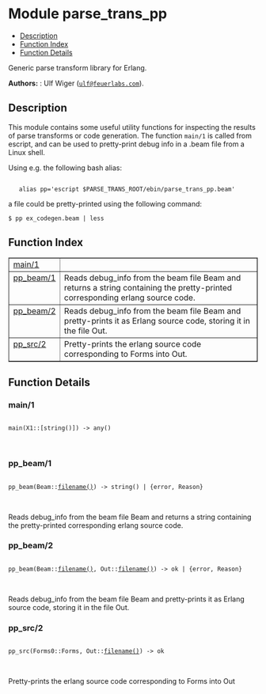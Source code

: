 

# Module parse_trans_pp #
* [Description](#description)
* [Function Index](#index)
* [Function Details](#functions)

Generic parse transform library for Erlang.

__Authors:__ : Ulf Wiger ([`ulf@feuerlabs.com`](mailto:ulf@feuerlabs.com)).

<a name="description"></a>

## Description ##

This module contains some useful utility functions for inspecting
the results of parse transforms or code generation.
The function `main/1` is called from escript, and can be used to
pretty-print debug info in a .beam file from a Linux shell.

Using e.g. the following bash alias:

```

   alias pp='escript $PARSE_TRANS_ROOT/ebin/parse_trans_pp.beam'
```

a file could be pretty-printed using the following command:

`$ pp ex_codegen.beam | less`<a name="index"></a>

## Function Index ##


<table width="100%" border="1" cellspacing="0" cellpadding="2" summary="function index"><tr><td valign="top"><a href="#main-1">main/1</a></td><td></td></tr><tr><td valign="top"><a href="#pp_beam-1">pp_beam/1</a></td><td>
Reads debug_info from the beam file Beam and returns a string containing
the pretty-printed corresponding erlang source code.</td></tr><tr><td valign="top"><a href="#pp_beam-2">pp_beam/2</a></td><td>
Reads debug_info from the beam file Beam and pretty-prints it as
Erlang source code, storing it in the file Out.</td></tr><tr><td valign="top"><a href="#pp_src-2">pp_src/2</a></td><td>Pretty-prints the erlang source code corresponding to Forms into Out.</td></tr></table>


<a name="functions"></a>

## Function Details ##

<a name="main-1"></a>

### main/1 ###

<pre><code>
main(X1::[string()]) -&gt; any()
</code></pre>
<br />

<a name="pp_beam-1"></a>

### pp_beam/1 ###

<pre><code>
pp_beam(Beam::<a href="#type-filename">filename()</a>) -&gt; string() | {error, Reason}
</code></pre>
<br />

Reads debug_info from the beam file Beam and returns a string containing
the pretty-printed corresponding erlang source code.

<a name="pp_beam-2"></a>

### pp_beam/2 ###

<pre><code>
pp_beam(Beam::<a href="#type-filename">filename()</a>, Out::<a href="#type-filename">filename()</a>) -&gt; ok | {error, Reason}
</code></pre>
<br />

Reads debug_info from the beam file Beam and pretty-prints it as
Erlang source code, storing it in the file Out.

<a name="pp_src-2"></a>

### pp_src/2 ###

<pre><code>
pp_src(Forms0::Forms, Out::<a href="#type-filename">filename()</a>) -&gt; ok
</code></pre>
<br />

Pretty-prints the erlang source code corresponding to Forms into Out

